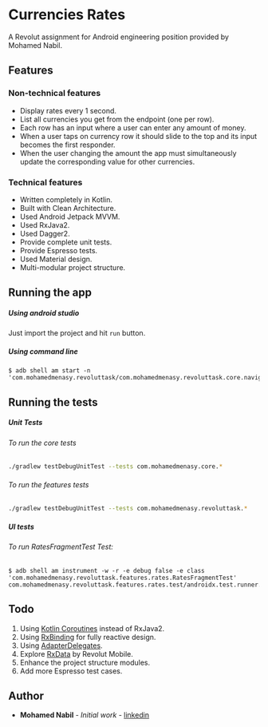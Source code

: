 #  Currencies Rates

A Revolut assignment for Android engineering position provided by Mohamed Nabil.

## Features

### Non-technical features

- Display rates every 1 second.
- List all currencies you get from the endpoint (one per row).
- Each row has an input where a user can enter any amount of money. 
- When a user taps on currency row it should slide to the top and its input becomes the first responder.
- When the user changing the amount the app must simultaneously update the corresponding value for other currencies.

### Technical features

- Written completely in Kotlin.
- Built with Clean Architecture.
- Used Android Jetpack MVVM.
- Used RxJava2.
- Used Dagger2.
- Provide complete unit tests.
- Provide Espresso tests.
- Used Material design.
- Multi-modular project structure.

## Running the app

##### Using android studio

Just import the project and hit `run` button.

##### Using command line 

```
$ adb shell am start -n 'com.mohamedmenasy.revoluttask/com.mohamedmenasy.revoluttask.core.navigation.RouteActivity'
```

## Running the tests

##### Unit Tests

###### To run the core tests

```bash
./gradlew testDebugUnitTest --tests com.mohamedmenasy.core.*
```

###### To run the features tests 

```bash
./gradlew testDebugUnitTest --tests com.mohamedmenasy.revoluttask.*
```

##### UI tests 

###### To run RatesFragmentTest Test:

```
$ adb shell am instrument -w -r -e debug false -e class 'com.mohamedmenasy.revoluttask.features.rates.RatesFragmentTest' com.mohamedmenasy.revoluttask.features.rates.test/androidx.test.runner.AndroidJUnitRunner
```

## Todo

1. Using [Kotlin Coroutines](https://kotlinlang.org/docs/reference/coroutines-overview.html) instead of RxJava2.
2. Using [RxBinding](https://github.com/JakeWharton/RxBinding) for fully reactive design.
3. Using [AdapterDelegates](https://github.com/sockeqwe/AdapterDelegates).
4. Explore [RxData](https://github.com/revolut-mobile/RxData) by Revolut Mobile.
5. Enhance the project structure modules.
6. Add more Espresso test cases.

## Author

- **Mohamed Nabil** - *Initial work* - [linkedin](<https://www.linkedin.com/in/mohamedmenasy/>)